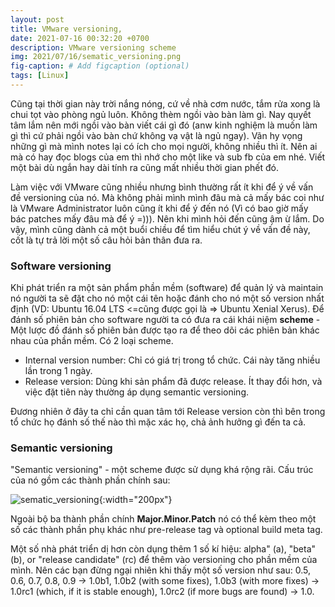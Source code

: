 ```yaml
---
layout: post
title: VMware versioning,
date: 2021-07-16 00:32:20 +0700
description: VMware versioning scheme
img: 2021/07/16/sematic_versioning.png
fig-caption: # Add figcaption (optional)
tags: [Linux]
---
```


Cũng tại thời gian này trời nắng nóng, cứ về nhà cơm nước, tắm rửa xong là chui tọt vào phòng ngủ luôn. Không thèm ngồi vào bàn làm gì. Nay quyết tâm lắm nên mới ngồi vào bàn viết cái gì đó (anw kinh nghiệm là muốn làm gì thì cứ phải ngồi vào bàn chứ không vạ vật là ngủ ngay). Vãn hy vọng những gì mà mình notes lại có ích cho mọi người, không nhiều thì ít. Nên ai mà có hay đọc blogs của em thì nhớ cho một like và sub fb của em nhé. Viết một bài dù ngắn hay dài tính ra cũng mất nhiều thời gian phết đó.

Làm việc với VMware cũng nhiều nhưng bình thường rất ít khi để ý về vấn đề versioning của nó. Mà không phải mình mình đâu mà cả mấy bác coi như là VMware Administrator luôn cũng ít khi để ý đến nó (Vì có bao giờ mấy bác patches mấy đâu mà để ý =))). Nên khi mình hỏi đến cũng ậm ừ lắm. Do vậy, mình cũng dành cả một buổi chiều để tìm hiểu chút ý về vấn đề này, cốt là tự trả lời một số câu hỏi bản thân đưa ra.

### Software versioning

Khi phát triển ra một sản phẩm phần mềm (software) để quản lý và maintain nó người ta sẽ đặt cho nó một cái tên hoặc đánh cho nó một số version nhất định (VD: Ubuntu 16.04 LTS <=cũng được gọi là => Ubuntu Xenial Xerus). Để đánh số phiên bản cho software người ta có đưa ra cái khái niệm **scheme**  - Một lược đồ đánh số phiên bản được tạo ra để theo dõi các phiên bản khác nhau của phần mềm. Có 2 loại scheme.

* Internal version number: Chỉ có giá trị trong tổ chức. Cái này tăng nhiều lần trong 1 ngày. 
* Release version: Dùng khi sản phẩm đã được release. Ít thay đổi hơn, và việc đặt tiên này thường áp dụng semantic versioning.

Đương nhiên ở đây ta chỉ cần quan tâm tới Release version còn thì bên trong tổ chức họ đánh số thế nào thì mặc xác họ, chả ảnh hưởng gì đến ta cả.

### Semantic versioning 

"Semantic versioning" - một scheme được sử dụng khá rộng rãi. Cấu trúc của nó gồm các thành phần chính sau:

![sematic_versioning]( {{site.url}}/assets/img/2021/07/16/sematic_versioning.png){:width="200px"}

Ngoài bộ ba thành phần chính **Major.Minor.Patch** nó có thể kèm theo một số các thành phần phụ khác như pre-release tag và optional build meta tag.

Một số nhà phát triển dị hơn còn dụng thêm 1 số kí hiệu: alpha" (a), "beta" (b), or "release candidate" (rc) để thêm vào versioning cho phần mềm của mình. Nên các bạn đừng ngại nhiên khi thấy một số version như sau: 0.5, 0.6, 0.7, 0.8, 0.9 → 1.0b1, 1.0b2 (with some fixes), 1.0b3 (with more fixes) → 1.0rc1 (which, if it is stable enough), 1.0rc2 (if more bugs are found) → 1.0.





